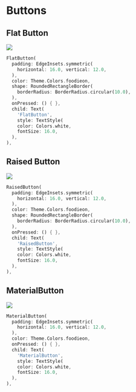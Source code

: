 # Buttons


## Flat Button
<img src="https://firebasestorage.googleapis.com/v0/b/flutterdart-5d354.appspot.com/o/docs%2FFluatButton.png?alt=media&token=b28d5895-0bae-4801-afa9-973fa99d9bf9"/><br/>
```dart
FlatButton(  
  padding: EdgeInsets.symmetric(
    horizontal: 16.0, vertical: 12.0,
  ),
  color: Theme.Colors.foodieon,  
  shape: RoundedRectangleBorder(  
    borderRadius: BorderRadius.circular(10.0),  
  ),
  onPressed: () { },  
  child: Text(  
    'FlatButton',
    style: TextStyle(  
    color: Colors.white,  
    fontSize: 16.0,  
  ),
),
```

## Raised Button
<img src="https://firebasestorage.googleapis.com/v0/b/flutterdart-5d354.appspot.com/o/docs%2FRaisedButton.png?alt=media&token=7f5eff08-b399-4da7-84aa-63b35fb567a6"/><br/>
```dart
RaisedButton(  
  padding: EdgeInsets.symmetric(
    horizontal: 16.0, vertical: 12.0,
  ),
  color: Theme.Colors.foodieon,  
  shape: RoundedRectangleBorder(  
    borderRadius: BorderRadius.circular(10.0),  
  ),
  onPressed: () { },  
  child: Text(  
    'RaisedButton',
    style: TextStyle(  
    color: Colors.white,  
    fontSize: 16.0,  
  ),
),
```

## MaterialButton
<img src="https://firebasestorage.googleapis.com/v0/b/flutterdart-5d354.appspot.com/o/docs%2FMaterialButton.png?alt=media&token=92832c17-8a0b-434a-9165-a64d30da3029"/><br/>
```dart
MaterialButton(  
  padding: EdgeInsets.symmetric(
    horizontal: 16.0, vertical: 12.0,
  ),
  color: Theme.Colors.foodieon,  
  onPressed: () { },  
  child: Text(  
    'MaterialButton',
    style: TextStyle(  
    color: Colors.white,  
    fontSize: 16.0,  
  ),
),
```
<!--stackedit_data:
eyJoaXN0b3J5IjpbMjA2MjIxMTMwOCwxMTI5MTgxNjcxLDM4MT
M4NzM0XX0=
-->